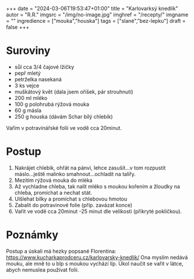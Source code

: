 
+++
date = "2024-03-06T19:53:47+01:00"
title = "Karlovarksý knedlík"
autor = "R.R."
imgsrc = "/img/no-image.jpg"
imghref = "/recepty/"
imgname = ""
ingredience = ["mouka","houska"]
tags = ["slané","bez-lepku"]
draft = false
+++


# Suroviny

- sůl cca 3/4 čajové lžičky
- pepř mletý
- petrželka nasekaná
- 3 ks vejce
- muškátový květ (dala jsem ořišek, pár strouhnutí)
- 200 ml mléko
- 100 g polohrubá rýžová mouka
- 60 g másla
- 250 g houska (dávám Schar bílý chlebík)

Vařím v potravinářské folii ve vodě cca 20minut.

# Postup

1. Nakrájet chlebik, ohřát na pánvi, lehce zasušit...v tom rozpustit máslo...ještě malinko smahnout...ochladit na talířy.
2. Mezitím rýžová mouka do  mléka
3. Až vychladne chleba, tak nalít mléko s moukou kořením a žloudky na chleba, promíchat a nechat stát.
4. Ulšlehat bílky a promíchat s chlebovou hmotou
5. Zabalit do potravinové folie (příp. zavázat konce)
6. Vařit ve vodě cca 20minut -25 minut dle velikosti (přikryté pokličkou).

# Poznámky
Postup a úskalí má hezky popsané Florentina:
https://www.kucharkaprodceru.cz/karlovarsky-knedlik/
Ona myslím nedává mouku, ale mně to u blp s moukou vychází líp. Úkol naučit se vařit v látce, abych nemuslea používat folii.
<!-- --> 